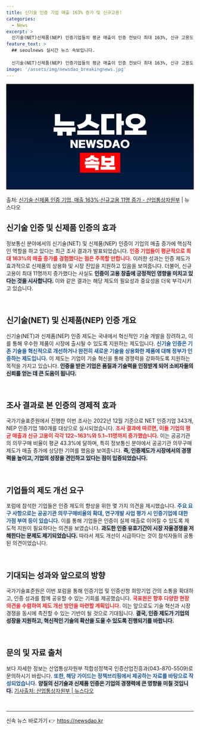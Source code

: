 ```yaml
---
title: 신기술 인증 기업 매출 163% 증가 및 신규고용!
categories:
  - News
excerpt: >
  신기술(NET)신제품(NEP) 인증기업들의 평균 매출이 인증 전보다 최대 163%, 신규 고용도 최대 11명…
feature_text: >
  ## seoulnews 실시간 뉴스 속보입니다.

  신기술(NET)신제품(NEP) 인증기업들의 평균 매출이 인증 전보다 최대 163%, 신규 고용도 최대 11명…
image: '/assets/img/newsdao_breakingnews.jpg'
---
```


![뉴스다오 속보](/assets/img/newsdao_breakingnews.jpg)

<p>출처: <a href="https://newsdao.kr/2399" rel="dofollow">신기술·신제품 인증 기업, 매출 163%·신규고용 11명 증가 - 산업통상자원부</a> | 뉴스다오</p>

<h2 data-ke-size="size26">신기술 인증 및 신제품 인증의 효과</h2>

<p data-ke-size="size16">정보통신 분야에서의 신기술(NET) 및 신제품(NEP) 인증이 기업의 매출 증가에 핵심적인 역할을 하고 있다는 최근 조사 결과가 발표되었습니다. <b><span style="color: #ee2323;">인증 기업들이 평균적으로 최대 163%의 매출 증가를 경험했다는 점은 주목할 만합니다.</span></b> 이러한 성과는 인증 제도가 효과적으로 신제품의 상용화 및 시장 진입을 지원하고 있음을 보여줍니다. 더불어, 신규 고용이 최대 11명까지 증가했다는 사실도 <b><span style="background-color: #21538527;">인증이 고용 창출에 긍정적인 영향을 미치고 있다는 것을 시사합니다.</span></b> 이와 같은 결과는 해당 제도의 필요성과 중요성을 더욱 부각시키고 있습니다.</p>

<p data-ke-size="size16">&nbsp;</p>

<h2 data-ke-size="size26">신기술(NET) 및 신제품(NEP) 인증 개요</h2>

<p data-ke-size="size16">신기술(NET)과 신제품(NEP) 인증 제도는 국내에서 혁신적인 기술 개발을 장려하고, 이를 통해 우수한 제품이 시장에 출시될 수 있도록 지원하는 제도입니다. <b><span style="color: #1a5490;">신기술 인증은 기존 기술을 혁신적으로 개선하거나 완전히 새로운 기술을 상용화한 제품에 대해 정부가 인증하는 제도입니다.</span></b> 이 제도는 기업이 기술 혁신을 통해 경쟁력을 강화하도록 지원하는 목적을 가지고 있습니다. <b><span style="background-color: #21538527;">인증을 받은 기업은 품질과 기술력을 인정받게 되어 소비자들의 신뢰를 얻는 데 큰 도움이 됩니다.</span></b></p>

<p data-ke-size="size16">&nbsp;</p>

<h2 data-ke-size="size26">조사 결과로 본 인증의 경제적 효과</h2>

<p data-ke-size="size16">국가기술표준원에서 진행한 이번 조사는 2022년 12월 기준으로 NET 인증기업 343개, NEP 인증기업 180개를 대상으로 실시되었습니다. <b><span style="color: #ee2323;">조사 결과에 따르면, 이들 기업의 평균 매출과 신규 고용이 각각 122~163%와 5.1~11명까지 증가했습니다.</span></b> 이는 공공기관의 의무구매 비율이 평균 43.3%에 달하며, 특히 정보통신 분야에서 공공기관 의무구매제도가 매출 증가에 상당한 기여를 했음을 보여줍니다. <b><span style="background-color: #21538527;">즉, 인증제도가 시장에서의 경쟁력을 높이고, 기업의 성장을 견인하고 있다는 점이 입증되었습니다.</span></b></p>

<p data-ke-size="size16">&nbsp;</p>

<h2 data-ke-size="size26">기업들의 제도 개선 요구</h2>

<p data-ke-size="size16">포럼에 참석한 기업들은 인증 제도의 향상을 위한 몇 가지 의견을 제시했습니다. <b><span style="color: #1a5490;">주요 요구 사항으로는 공공기관 의무구매비율의 확대, 연구개발 사업 평가 시 인증기업에 대한 가점 부여 등이 있습니다.</span></b> 이를 통해 기업들은 인증이 실제 매출로 이어질 수 있도록 제도적 지원이 필요하다는 의견을 보였습니다. <b><span style="background-color: #21538527;">과도한 인증 유효기간이 시장 자율경쟁을 저해한다는 문제도 제기되었습니다.</span></b> 따라서 제도 개선이 시급하다는 것이 참석자들의 공통된 의견이었습니다.</p>

<p data-ke-size="size16">&nbsp;</p>

<h2 data-ke-size="size26">기대되는 성과와 앞으로의 방향</h2>

<p data-ke-size="size16">국가기술표준원은 이번 포럼을 통해 인증기업 및 인증신청 희망기업 간의 소통을 확대하고, 인증 성과를 함께 공유할 수 있는 기회를 제공했습니다. <b><span style="color: #ee2323;">국표원은 향후 다양한 현장의견을 수렴하여 제도 개선 방안을 마련할 계획입니다.</span></b> 이는 앞으로도 기술 혁신과 시장 경쟁을 동시에 촉진할 수 있는 기반이 될 것으로 기대됩니다. <b><span style="background-color: #21538527;">결국, 인증 제도가 기업의 성장을 지원하고, 혁신적인 기술의 확산을 도울 수 있도록 진행되기를 바랍니다.</span></b></p>

<p data-ke-size="size16">&nbsp;</p>

<h2 data-ke-size="size26">문의 및 자료 출처</h2>

<p data-ke-size="size16">보다 자세한 정보는 산업통상자원부 적합성정책국 인증산업진흥과(043-870-5509)로 문의하시기 바랍니다. <b><span style="color: #1a5490;">또한, 해당 가이드는 정책브리핑에서 제공하는 자료를 바탕으로 작성되었습니다.</span></b> <b><span style="background-color: #21538527;">양질의 신기술과 신제품 인증은 기업의 경쟁력에 큰 영향을 미칠 것입니다.</span></b> <a href="https://newsdao.kr/2399">기사출처: 산업통상자원부 | 뉴스다오</a></p>

<p data-ke-size="size16">&nbsp;</p>

<hr /> 

신속 뉴스 바로가기 👉 <a href="https://newsdao.kr" rel="dofollow">https://newsdao.kr</a>


